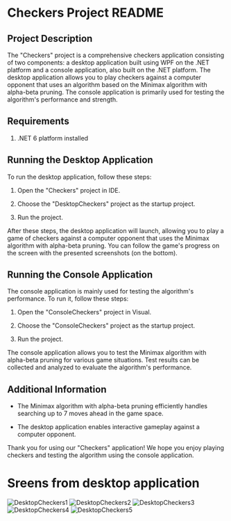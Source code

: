 # Checkers Project README

## Project Description

The "Checkers" project is a comprehensive checkers application consisting of two components: a desktop application built using WPF on the .NET platform and a console application, also built on the .NET platform. The desktop application allows you to play checkers against a computer opponent that uses an algorithm based on the Minimax algorithm with alpha-beta pruning. The console application is primarily used for testing the algorithm's performance and strength.

## Requirements

1. .NET 6 platform installed

## Running the Desktop Application

To run the desktop application, follow these steps:

1. Open the "Checkers" project in IDE.

2. Choose the "DesktopCheckers" project as the startup project.

3. Run the project.

After these steps, the desktop application will launch, allowing you to play a game of checkers against a computer opponent that uses the Minimax algorithm with alpha-beta pruning. You can follow the game's progress on the screen with the presented screenshots (on the bottom).

## Running the Console Application

The console application is mainly used for testing the algorithm's performance. To run it, follow these steps:

1. Open the "ConsoleCheckers" project in Visual.

2. Choose the "ConsoleCheckers" project as the startup project.

3. Run the project.

The console application allows you to test the Minimax algorithm with alpha-beta pruning for various game situations. Test results can be collected and analyzed to evaluate the algorithm's performance.

## Additional Information

- The Minimax algorithm with alpha-beta pruning efficiently handles searching up to 7 moves ahead in the game space.

- The desktop application enables interactive gameplay against a computer opponent.

Thank you for using our "Checkers" application! We hope you enjoy playing checkers and testing the algorithm using the console application.

# Sreens from desktop application
![DesktopCheckers1](https://github.com/mikolajMacioszczyk/Checkers/assets/57719701/036570d4-eb6c-4a11-a073-f81c839664b9)
![DesktopCheckers2](https://github.com/mikolajMacioszczyk/Checkers/assets/57719701/6ad54306-bf1d-494f-8ef7-9a9b34c8dc04)
![DesktopCheckers3](https://github.com/mikolajMacioszczyk/Checkers/assets/57719701/4f286945-1395-4d64-85f2-f5132bafef38)
![DesktopCheckers4](https://github.com/mikolajMacioszczyk/Checkers/assets/57719701/8733bae5-cf53-4845-ad4c-3e0c6d171d52)
![DesktopCheckers5](https://github.com/mikolajMacioszczyk/Checkers/assets/57719701/9f951360-270f-407e-aa03-d9b7ef464f3b)

